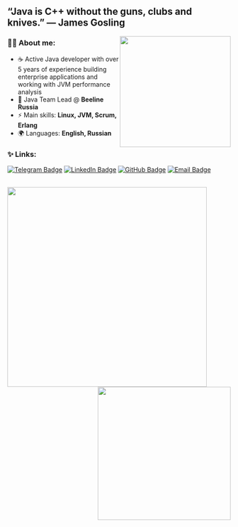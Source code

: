 ## “Java is C++ without the guns, clubs and knives.” — James Gosling
<img align="right" height="250" src="https://64.media.tumblr.com/a935d7cacf17663f8bd18f49290abc1f/43e72218d5e4fdeb-5e/s1280x1920/4a86eeb2b099cc32f7c1e64663716aaeb364ba1c.gif">

### 🧑‍💻 About me:

- ☕ Active Java developer with over 5 years of experience building enterprise applications and working with JVM performance analysis
- 🐝 Java Team Lead @ **Beeline Russia**
- ⚡️ Main skills: **Linux, JVM, Scrum, Erlang**
- 🌍 Languages: **English, Russian**

### ✨ Links:

[![Telegram Badge](https://img.shields.io/badge/-Telegram-0088cc?style=for-the-badge&logo=appveyor&logo=Telegram&logoColor=white&color=red)](https://t.me/borisbochkarev)
[![LinkedIn Badge](https://img.shields.io/badge/-Linked%20In-9cf?style=for-the-badge&color=blue)](https://www.linkedin.com/in/boris-bochkarev)
[![GitHub Badge](https://img.shields.io/badge/-GitHub-9cf?style=for-the-badge&color=black)](https://github.com/BorisBochkaryov)
[![Email Badge](https://img.shields.io/badge/-Email-0088cc?style=for-the-badge&logo=appveyor&logo=Gmail&logoColor=white&color=yellow)](mailto:boris-bochkaryov@yandex.ru)

<br>

<a href="https://github.com/anuraghazra/github-readme-stats">
  <img align="left" width="450" src="https://github-readme-stats.vercel.app/api?username=BorisBochkaryov&show_icons=true&theme=radical&cache_seconds=1800" />
</a>

<a href="https://github.com/anuraghazra/github-readme-stats">
  <img align="right" width="300" src="https://github-readme-stats.vercel.app/api/top-langs/?username=BorisBochkaryov&show_icons=true&theme=radical&layout=compact&cache_seconds=1800" />
</a>

<br clear="all" />
